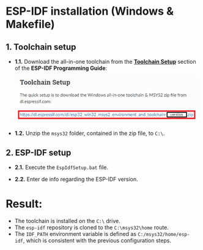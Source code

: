 # **ESP-IDF installation (Windows & Makefile)**

## **1. Toolchain setup**

- **1.1.** Download the all-in-one toolchain from the [**Toolchain Setup**](https://docs.espressif.com/projects/esp-idf/en/latest/get-started-legacy/windows-setup.html#toolchain-setup) section of the **ESP-IDF Programming Guide**:

    [!["Toolchain Setup" section](ToolchainSetup.png)](https://docs.espressif.com/projects/esp-idf/en/latest/get-started-legacy/windows-setup.html#toolchain-setup)

- **1.2.** Unzip the `msys32` folder, contained in the zip file, to `C:\`.

## **2. ESP-IDF setup**

- **2.1.** Execute the `EspIdfSetup.bat` file.

- **2.2.** Enter de info regarding the ESP-IDF version.

# **Result:**

- The toolchain is installed on the `C:\` drive.
- The `esp-idf` repository is cloned to the `C:\msys32\home` route.
- The `IDF_PATH` environment variable is defined as `C:/msys32/home/esp-idf`, which is consistent with the previous configuration steps.